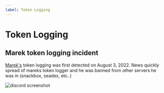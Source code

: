 ```yaml
---
label: Token Logging
---
```


# Token Logging

## Marek token logging incident

[Marek's](/users/marek) token logging was first detected on August 3, 2022.  News quickly spread of mareks token logger and he was banned from other servers he was in (snackbox, seadex, etc..)

![discord screenshot](https://i.imgur.com/gdthOky.jpg)